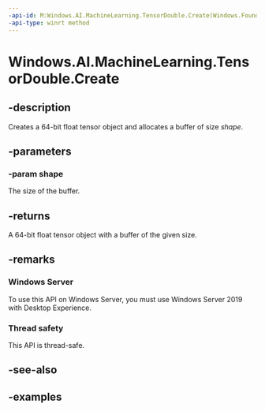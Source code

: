 ```yaml
---
-api-id: M:Windows.AI.MachineLearning.TensorDouble.Create(Windows.Foundation.Collections.IIterable{System.Int64})
-api-type: winrt method
---
```


<!-- Method syntax.
public TensorDouble TensorDouble.Create(IIterable<Int64> shape)
-->

# Windows.AI.MachineLearning.TensorDouble.Create

## -description
Creates a 64-bit float tensor object and allocates a buffer of size *shape*.

## -parameters
### -param shape
The size of the buffer.

## -returns
A 64-bit float tensor object with a buffer of the given size.

## -remarks

### Windows Server
To use this API on Windows Server, you must use Windows Server 2019 with Desktop Experience.

### Thread safety
This API is thread-safe.

## -see-also

## -examples
